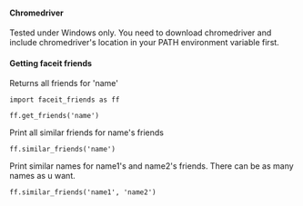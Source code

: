 #### Chromedriver

Tested under Windows only.
You need to download chromedriver and include chromedriver's location in your PATH environment variable first.

#### Getting faceit friends

Returns all friends for 'name'
```
import faceit_friends as ff

ff.get_friends('name')
```

Print all similar friends for name's friends

```
ff.similar_friends('name')
```

Print similar names for name1's and name2's friends. There can be as many names as u want.

```
ff.similar_friends('name1', 'name2')
```


